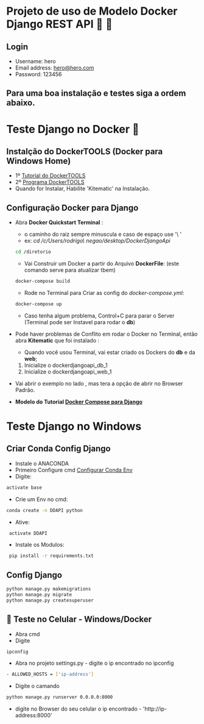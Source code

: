 # **Projeto de uso de Modelo Docker Django REST API** :snake: :whale:

## Login
- Username: hero
- Email address: hero@hero.com
- Password: 123456

## Para uma boa instalação e testes siga a ordem abaixo.

# Teste Django no Docker :whale:
## Instalção do DockerTOOLS (Docker para Windows Home)
- 1º [Tutorial do DockerTOOLS](https://docs.docker.com/toolbox/toolbox_install_windows/)
- 2º [Programa DockerTOOLS](https://github.com/docker/toolbox/releases)
- Quando for Instalar, Habilite 'Kitematic' na Instalação.

##  Configuração Docker para Django
- Abra **Docker Quickstart Terminal** :
    - o caminho do raiz sempre minuscula e caso de espaço use '\ '
    - ex: *cd /c/Users/rodrigo\ negao/desktop/DockerDjangoApi*
    ```bash
    cd /diretorio
    ```
    - Vai Construir um Docker a partir do Arquivo **DockerFile**:
             (este comando serve para atualizar tbem)
    ```bash
    docker-compose build
    ```
    - Rode no Terminal para Criar as config do *docker-compose.yml*:
    ```bash
    docker-compose up
    ```
    - Caso tenha algum problema, Control+C para parar o Server (Terminal pode ser Instavel para rodar o **db**)

- Pode haver problemas de Conflito em rodar o Docker no Terminal, então abra **Kitematic** que foi instalado :
    - Quando você usou Terminal, vai estar criado os Dockers do **db** e da **web**;
    1. Inicialize o dockerdjangoapi_db_1
    2. Inicialize o dockerdjangoapi_web_1

- Vai abrir o exemplo no lado , mas tera a opção de abrir no Browser Padrão.

- **Modelo do Tutorial [Docker Compose para Django](https://docs.docker.com/compose/django/)**


# Teste Django no Windows
## Criar Conda Config Django
- Instale o ANACONDA 
- Primeiro Configure cmd [Configurar Conda Env](https://docs.conda.io/projects/conda/en/latest/user-guide/tasks/manage-environments.html)
- Digite: 
```bash
activate base
```
- Crie um Env no cmd: 
```bash
conda create -n DDAPI python
```
- Ative:
```bash
 activate DDAPI
 ```
- Instale os Modulos:
```bash
 pip install -r requirements.txt
 ```
## Config Django
```bash
python manage.py makemigrations
python manage.py migrate
python manage.py createsuperuser
```

## :calling: Teste no Celular - Windows/Docker
- Abra cmd 
- Digite 
```bash
ipconfig
``` 
- Abra no projeto settings.py - digite o ip encontrado no ipconfig
```bash 
- ALLOWED_HOSTS = ['ip-address']
``` 
- Digite o camando 
```bash 
python manage.py runserver 0.0.0.0:8000
```
- digite no Browser do seu celular o ip encontrado - 'http://ip-address:8000'

